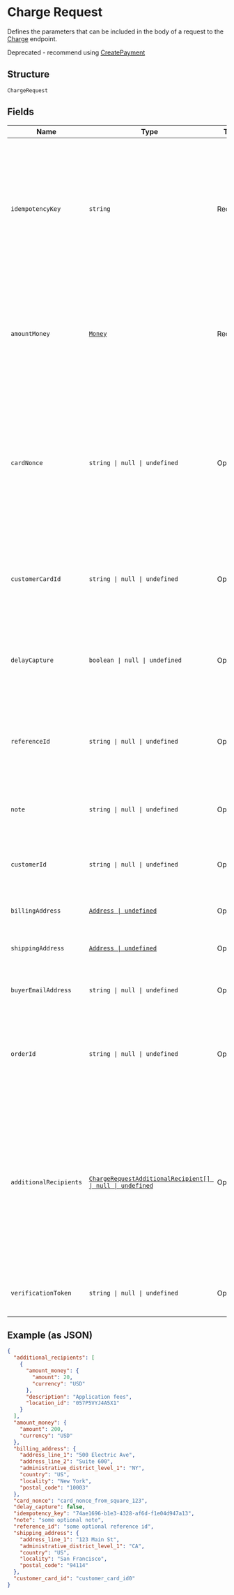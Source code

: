 <!-- Optimized: 2025-10-06 -->
<!-- RPM: 1.6.2.1.1.6.2.1_charge-request_20251006 -->
<!-- Session: E2E RPM DNA Application -->
<!-- AOM: RND (Reggie & Dro) -->
<!-- COI: TECHNOLOGY -->
<!-- RPM: HIGH -->
<!-- ACTION: BUILD -->

# Charge Request

Defines the parameters that can be included in the body of
a request to the [Charge](api-endpoint:Transactions-Charge) endpoint.

Deprecated - recommend using [CreatePayment](api-endpoint:Payments-CreatePayment)

## Structure

`ChargeRequest`

## Fields

| Name | Type | Tags | Description |
|  --- | --- | --- | --- |
| `idempotencyKey` | `string` | Required | A value you specify that uniquely identifies this<br>transaction among transactions you've created.<br><br>If you're unsure whether a particular transaction succeeded,<br>you can reattempt it with the same idempotency key without<br>worrying about double-charging the buyer.<br><br>See [Idempotency keys](https://developer.squareup.com/docs/working-with-apis/idempotency) for more information.<br>**Constraints**: *Minimum Length*: `1`, *Maximum Length*: `192` |
| `amountMoney` | [`Money`](../../doc/models/money.md) | Required | Represents an amount of money. `Money` fields can be signed or unsigned.<br>Fields that do not explicitly define whether they are signed or unsigned are<br>considered unsigned and can only hold positive amounts. For signed fields, the<br>sign of the value indicates the purpose of the money transfer. See<br>[Working with Monetary Amounts](https://developer.squareup.com/docs/build-basics/working-with-monetary-amounts)<br>for more information. |
| `cardNonce` | `string \| null \| undefined` | Optional | A payment token generated from the [Card.tokenize()](https://developer.squareup.com/reference/sdks/web/payments/objects/Card#Card.tokenize) that represents the card<br>to charge.<br><br>The application that provides a payment token to this endpoint must be the<br>*same application* that generated the payment token with the Web Payments SDK.<br>Otherwise, the nonce is invalid.<br><br>Do not provide a value for this field if you provide a value for<br>`customer_card_id`.<br>**Constraints**: *Maximum Length*: `192` |
| `customerCardId` | `string \| null \| undefined` | Optional | The ID of the customer card on file to charge. Do<br>not provide a value for this field if you provide a value for `card_nonce`.<br><br>If you provide this value, you *must* also provide a value for<br>`customer_id`.<br>**Constraints**: *Maximum Length*: `192` |
| `delayCapture` | `boolean \| null \| undefined` | Optional | If `true`, the request will only perform an Auth on the provided<br>card. You can then later perform either a Capture (with the<br>[CaptureTransaction](api-endpoint:Transactions-CaptureTransaction) endpoint) or a Void<br>(with the [VoidTransaction](api-endpoint:Transactions-VoidTransaction) endpoint).<br><br>Default value: `false` |
| `referenceId` | `string \| null \| undefined` | Optional | An optional ID you can associate with the transaction for your own<br>purposes (such as to associate the transaction with an entity ID in your<br>own database).<br><br>This value cannot exceed 40 characters.<br>**Constraints**: *Maximum Length*: `40` |
| `note` | `string \| null \| undefined` | Optional | An optional note to associate with the transaction.<br><br>This value cannot exceed 60 characters.<br>**Constraints**: *Maximum Length*: `60` |
| `customerId` | `string \| null \| undefined` | Optional | The ID of the customer to associate this transaction with. This field<br>is required if you provide a value for `customer_card_id`, and optional<br>otherwise.<br>**Constraints**: *Maximum Length*: `50` |
| `billingAddress` | [`Address \| undefined`](../../doc/models/address.md) | Optional | Represents a postal address in a country.<br>For more information, see [Working with Addresses](https://developer.squareup.com/docs/build-basics/working-with-addresses). |
| `shippingAddress` | [`Address \| undefined`](../../doc/models/address.md) | Optional | Represents a postal address in a country.<br>For more information, see [Working with Addresses](https://developer.squareup.com/docs/build-basics/working-with-addresses). |
| `buyerEmailAddress` | `string \| null \| undefined` | Optional | The buyer's email address, if available. This value is optional,<br>but this transaction is ineligible for chargeback protection if it is not<br>provided. |
| `orderId` | `string \| null \| undefined` | Optional | The ID of the order to associate with this transaction.<br><br>If you provide this value, the `amount_money` value of your request must<br>**exactly match** the value of the order's `total_money` field.<br>**Constraints**: *Maximum Length*: `192` |
| `additionalRecipients` | [`ChargeRequestAdditionalRecipient[] \| null \| undefined`](../../doc/models/charge-request-additional-recipient.md) | Optional | The basic primitive of multi-party transaction. The value is optional.<br>The transaction facilitated by you can be split from here.<br><br>If you provide this value, the `amount_money` value in your additional_recipients<br>must not be more than 90% of the `amount_money` value in the charge request.<br>The `location_id` must be the valid location of the app owner merchant.<br><br>This field requires the `PAYMENTS_WRITE_ADDITIONAL_RECIPIENTS` OAuth permission.<br><br>This field is currently not supported in sandbox. |
| `verificationToken` | `string \| null \| undefined` | Optional | A token generated by SqPaymentForm's verifyBuyer() that represents<br>customer's device info and 3ds challenge result. |

## Example (as JSON)

```json
{
  "additional_recipients": [
    {
      "amount_money": {
        "amount": 20,
        "currency": "USD"
      },
      "description": "Application fees",
      "location_id": "057P5VYJ4A5X1"
    }
  ],
  "amount_money": {
    "amount": 200,
    "currency": "USD"
  },
  "billing_address": {
    "address_line_1": "500 Electric Ave",
    "address_line_2": "Suite 600",
    "administrative_district_level_1": "NY",
    "country": "US",
    "locality": "New York",
    "postal_code": "10003"
  },
  "card_nonce": "card_nonce_from_square_123",
  "delay_capture": false,
  "idempotency_key": "74ae1696-b1e3-4328-af6d-f1e04d947a13",
  "note": "some optional note",
  "reference_id": "some optional reference id",
  "shipping_address": {
    "address_line_1": "123 Main St",
    "administrative_district_level_1": "CA",
    "country": "US",
    "locality": "San Francisco",
    "postal_code": "94114"
  },
  "customer_card_id": "customer_card_id0"
}
```
